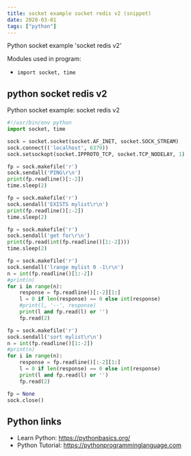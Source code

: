 ```yaml
---
title: socket example socket redis v2 (snippet)
date: 2020-03-01
tags: ["python"]
---
```

Python socket example 'socket redis v2'


Modules used in program: 
* `import socket, time`

## python socket redis v2

Python socket example: socket redis v2

```python
#!/usr/bin/env python
import socket, time

sock = socket.socket(socket.AF_INET, socket.SOCK_STREAM)
sock.connect(('localhost', 6379))
sock.setsockopt(socket.IPPROTO_TCP, socket.TCP_NODELAY, 1)

fp = sock.makefile('r')
sock.sendall('PING\r\n')
print(fp.readline()[:-2])
time.sleep(2)

fp = sock.makefile('r')
sock.sendall('EXISTS mylist\r\n')
print(fp.readline()[:-2])
time.sleep(2)

fp = sock.makefile('r')
sock.sendall('get for\r\n')
print(fp.read(int(fp.readline()[1:-2])))
time.sleep(2)

fp = sock.makefile('r')
sock.sendall('lrange mylist 0 -1\r\n')
n = int(fp.readline()[1:-2])
#print(n)
for i in range(n):
    response = fp.readline()[:-2][1:]
    l = 0 if len(response) == 0 else int(response)
    #print(l, '--', response)
    print(l and fp.read(l) or '')
    fp.read(2)

fp = sock.makefile('r')
sock.sendall('sort mylist\r\n')
n = int(fp.readline()[1:-2])
#print(n)
for i in range(n):
    response = fp.readline()[:-2][1:]
    l = 0 if len(response) == 0 else int(response)
    print(l and fp.read(l) or '')
    fp.read(2)

fp = None
sock.close()

```

## Python links

- Learn Python: https://pythonbasics.org/
- Python Tutorial: https://pythonprogramminglanguage.com
